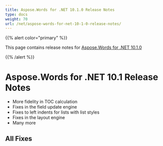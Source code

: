 ```yaml
---
title: Aspose.Words for .NET 10.1.0 Release Notes
type: docs
weight: 70
url: /net/aspose-words-for-net-10-1-0-release-notes/
---
```


{{% alert color="primary" %}} 

This page contains release notes for [Aspose.Words for .NET 10.1.0](http://www.aspose.com/downloads/words/net/new-releases/aspose.words-for-.net-10.1.0/)

{{% /alert %}} 
# **Aspose.Words for .NET 10.1 Release Notes**
- More fidelity in TOC calculation
- Fixes in the field update engine
- Fixes to left indents for lists with list styles
- Fixes in the layout engine
- Many more
## **All Fixes**
